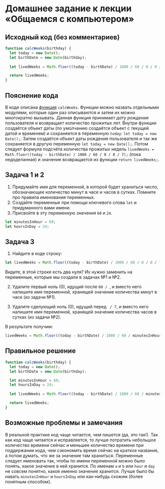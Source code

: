 # Домашнее задание к лекции «Общаемся с компьютером»

## Исходный код (без комментариев)
```javascript
function calcWeeks(birthday) {
  let today = new Date(); 
  let birthDate = new Date(birthday); 
  
  let livedWeeks = Math.floor((today - birthDate) / 1000 / 60 / 0 / 0 / 7); 

  return livedWeeks; 
}
```

## Пояснение кода
В коде описана [функция](https://learn.javascript.ru/function-basics) `calcWeeks`. Функции можно назвать отдельными модулями, которые один раз описываются и затем их можно многократно вызывать. Данная функция принимает *дату рождения* пользователя и возвращает количество прожитых лет.
Внутри функции создаётся объект даты (по умолчанию создаётся объект с текущей датой и временем) и сохраняется в переменную `today`: `let today = new Date();`. Затем создаётся объект даты рождения пользователя и так же сохраняется в другую переменную `let today = new Date();`. Потом следует формула подсчёта количества прожитых недель `livedWeeks = Math.floor((today - birthDate) / 1000 / 60 / 0 / 0 / 7);` (пока недоделанная) и значение возвращается из функции `return livedWeeks;`.

## Задача 1 и 2 
1. Придумайте имя для переменной, в которой будет храниться число, обозначающее количество минут в часе и часов в сутках. Помните про правила именования переменных.
2. Создайте переменные при помощи ключевого слова `let` и придуманного вами имени. 
3. Присвойте в эту переменную значения `60` и `24`.

```javascript
let minutesInHour = 60;
let hoursInDay = 24;
```

## Задача 3
1. Найдите в коде строку: 
```javascript
let livedWeeks = Math.floor((today - birthDate) / 1000 / 60 / 0 / 0 / 7); 
```
Видите, в этой строке есть два нуля? Их нужно заменить на переменные, которые мы создали в задачах №1 и №2.

2. Удалите первый ноль (0), идущий после `60 / `, и вместо него напишите имя переменной, хранящей значение количества минут в часе (из задачи №1).

3. Удалите сделующий ноль (0), идущий перед ` / 7`, и вместо него напишите имя переменной, хранящей значение количества часов в сутках (из задачи №2). 

В результате получим:
```javascript
livedWeeks = Math.floor((today - birthDate) / 1000 / 60 / minutesInHour / hoursInDay / 7); 
```

## Правильное решение
```javascript
function calcWeeks(birthday) {
  let today = new Date(); 
  let birthDate = new Date(birthday); 

  let minutesInHour = 60;
  let hoursInDay = 24;
  
  let livedWeeks = Math.floor((today - birthDate) / 1000 / 60 / minutesInHour / hoursInDay / 7); 

  return livedWeeks; 
}
```

## Возможные проблемы и замечания
В реальной практике код чаще читается, чем пишется (да, это так!). Так как код чаще читается и исправляется, то лучше потратить небольшое количество времени сейчас и меньшее количество времени при поддержании кода, чем сэкономить время сейчас на краткое название, а потом думать, что же за значение там храниться. Переменные следует именовать так, чтобы по имени переменной можно было понять, какое значение в ней хранится. По именам `a` и `b` или `hour` и `day` не совсем понятно, какое именно значение хранится. Лучше было бы навать `minutesInHour` и `hoursInDay` или как-нибудь схожим (более понятным способом).